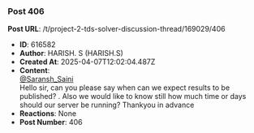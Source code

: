 ### Post 406
**Post URL**: /t/project-2-tds-solver-discussion-thread/169029/406
- **ID**: 616582
- **Author**: HARISH. S (HARISH.S)
- **Created At**: 2025-04-07T12:02:04.487Z
- **Content**:  
  <a class="mention" href="/u/saransh_saini">@Saransh_Saini</a><br>
Hello sir, can you please say when can we expect results to be published? .
Also we would like to know still how much time or days should our server be running?
Thankyou in advance
- **Reactions**: None
- **Post Number**: 406


